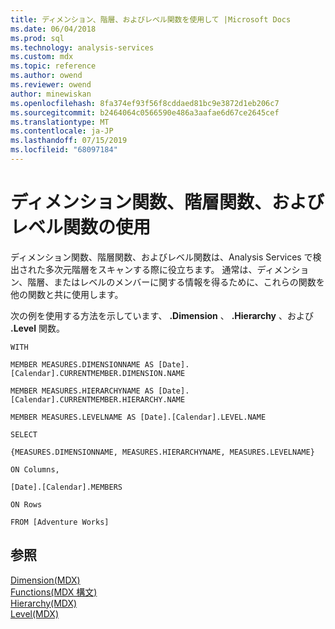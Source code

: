 ```yaml
---
title: ディメンション、階層、およびレベル関数を使用して |Microsoft Docs
ms.date: 06/04/2018
ms.prod: sql
ms.technology: analysis-services
ms.custom: mdx
ms.topic: reference
ms.author: owend
ms.reviewer: owend
author: minewiskan
ms.openlocfilehash: 8fa374ef93f56f8cddaed81bc9e3872d1eb206c7
ms.sourcegitcommit: b2464064c0566590e486a3aafae6d67ce2645cef
ms.translationtype: MT
ms.contentlocale: ja-JP
ms.lasthandoff: 07/15/2019
ms.locfileid: "68097184"
---
```

# <a name="using-dimension-hierarchy-and-level-functions"></a>ディメンション関数、階層関数、およびレベル関数の使用


  ディメンション関数、階層関数、およびレベル関数は、Analysis Services で検出された多次元階層をスキャンする際に役立ちます。 通常は、ディメンション、階層、またはレベルのメンバーに関する情報を得るために、これらの関数を他の関数と共に使用します。  
  
 次の例を使用する方法を示しています、 **.Dimension** 、 **.Hierarchy** 、および **.Level** 関数。  
  
 `WITH`  
  
 `MEMBER MEASURES.DIMENSIONNAME AS [Date].[Calendar].CURRENTMEMBER.DIMENSION.NAME`  
  
 `MEMBER MEASURES.HIERARCHYNAME AS [Date].[Calendar].CURRENTMEMBER.HIERARCHY.NAME`  
  
 `MEMBER MEASURES.LEVELNAME AS [Date].[Calendar].LEVEL.NAME`  
  
 `SELECT`  
  
 `{MEASURES.DIMENSIONNAME, MEASURES.HIERARCHYNAME, MEASURES.LEVELNAME}`  
  
 `ON Columns,`  
  
 `[Date].[Calendar].MEMBERS`  
  
 `ON Rows`  
  
 `FROM [Adventure Works]`  
  
## <a name="see-also"></a>参照  
 [Dimension&#40;MDX&#41;](../mdx/dimension-mdx.md)   
 [Functions&#40;MDX 構文&#41;](../mdx/functions-mdx-syntax.md)   
 [Hierarchy&#40;MDX&#41;](../mdx/hierarchy-mdx.md)   
 [Level&#40;MDX&#41;](../mdx/level-mdx.md)  
  
  
